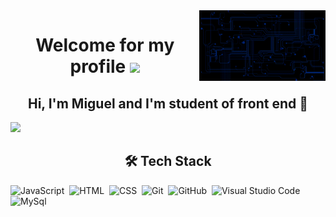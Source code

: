 <img src="gif/tecnology.gif" align='right' width='40%' style='transform'>
<h1 align='center'>Welcome for my profile <img src="https://github.com/blackcater/blackcater/raw/main/images/Hi.gif" height="32"></h1>

<h2 align='center'> Hi, I'm Miguel and I'm student of front end 🚀</h2>
<p align="left"> <img src="https://komarev.com/ghpvc/?username=M1guelzinN&color=blue"Profile views" /></p>
 
 
 
 

 <h2 align='center'> 🛠 Tech Stack</h2>
 
![JavaScript](https://img.shields.io/badge/-JavaScript-05122A?style=flat&logo=javascript)&nbsp;
![HTML](https://img.shields.io/badge/-HTML-05122A?style=flat&logo=HTML5)&nbsp;
![CSS](https://img.shields.io/badge/-CSS-05122A?style=flat&logo=CSS3&logoColor=1572B6)&nbsp;
![Git](https://img.shields.io/badge/-Git-05122A?style=flat&logo=git)&nbsp;
![GitHub](https://img.shields.io/badge/-GitHub-05122A?style=flat&logo=github)&nbsp;
![Visual Studio Code](https://img.shields.io/badge/-Visual%20Studio%20Code-05122A?style=flat&logo=visual-studio-code&logoColor=007ACC)&nbsp;
![MySql](https://img.shields.io/badge/-Mysql-05122A?style=flat&logo=mysql)&nbsp;
 
